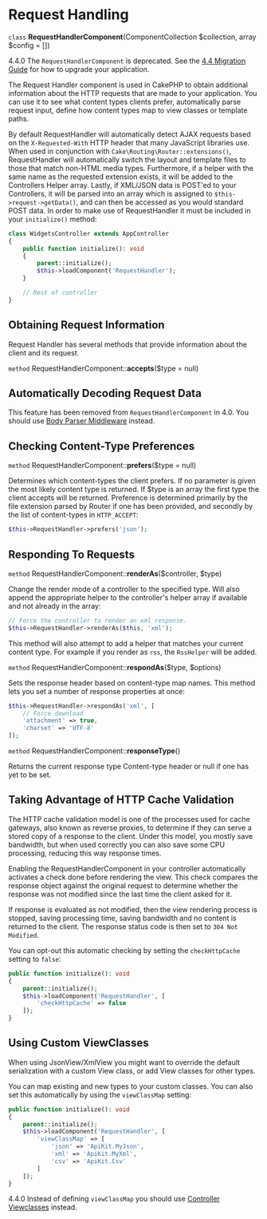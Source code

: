# Request Handling

`class` **RequestHandlerComponent**(ComponentCollection $collection, array $config = [])

<div class="deprecated">

4.4.0
The `RequestHandlerComponent` is deprecated. See the
[4.4 Migration Guide](../../appendices/4-4-migration-guide) for how to upgrade your application.

</div>

The Request Handler component is used in CakePHP to obtain additional
information about the HTTP requests that are made to your application. You can
use it to see what content types clients prefer, automatically parse request
input, define how content types map to view classes or template paths.

By default RequestHandler will automatically detect AJAX requests based on the
`X-Requested-With` HTTP header that many JavaScript libraries use. When used
in conjunction with `Cake\Routing\Router::extensions()`,
RequestHandler will automatically switch the layout and template files to those
that match non-HTML media types. Furthermore, if a helper with the same name as
the requested extension exists, it will be added to the Controllers Helper
array. Lastly, if XML/JSON data is POST'ed to your Controllers, it will be
parsed into an array which is assigned to `$this->request->getData()`, and can then
be accessed as you would standard POST data. In order to make use of
RequestHandler it must be included in your `initialize()` method:

``` php
class WidgetsController extends AppController
{
    public function initialize(): void
    {
        parent::initialize();
        $this->loadComponent('RequestHandler');
    }

    // Rest of controller
}
```

## Obtaining Request Information

Request Handler has several methods that provide information about
the client and its request.

`method` RequestHandlerComponent::**accepts**($type = null)

## Automatically Decoding Request Data

This feature has been removed from `RequestHandlerComponent` in 4.0. You
should use [Body Parser Middleware](../../controllers/middleware#body-parser-middleware) instead.

## Checking Content-Type Preferences

`method` RequestHandlerComponent::**prefers**($type = null)

Determines which content-types the client prefers. If no parameter
is given the most likely content type is returned. If \$type is an
array the first type the client accepts will be returned.
Preference is determined primarily by the file extension parsed by
Router if one has been provided, and secondly by the list of
content-types in `HTTP_ACCEPT`:

``` php
$this->RequestHandler->prefers('json');
```

## Responding To Requests

`method` RequestHandlerComponent::**renderAs**($controller, $type)

Change the render mode of a controller to the specified type. Will
also append the appropriate helper to the controller's helper array
if available and not already in the array:

``` php
// Force the controller to render an xml response.
$this->RequestHandler->renderAs($this, 'xml');
```

This method will also attempt to add a helper that matches your current content
type. For example if you render as `rss`, the `RssHelper` will be added.

`method` RequestHandlerComponent::**respondAs**($type, $options)

Sets the response header based on content-type map names. This method lets you
set a number of response properties at once:

``` php
$this->RequestHandler->respondAs('xml', [
    // Force download
    'attachment' => true,
    'charset' => 'UTF-8'
]);
```

`method` RequestHandlerComponent::**responseType**()

Returns the current response type Content-type header or null if one has yet to
be set.

## Taking Advantage of HTTP Cache Validation

The HTTP cache validation model is one of the processes used for cache
gateways, also known as reverse proxies, to determine if they can serve a
stored copy of a response to the client. Under this model, you mostly save
bandwidth, but when used correctly you can also save some CPU processing,
reducing this way response times.

Enabling the RequestHandlerComponent in your controller automatically activates
a check done before rendering the view. This check compares the response object
against the original request to determine whether the response was not modified
since the last time the client asked for it.

If response is evaluated as not modified, then the view rendering process is
stopped, saving processing time, saving bandwidth and no content is returned to
the client. The response status code is then set to `304 Not Modified`.

You can opt-out this automatic checking by setting the `checkHttpCache`
setting to `false`:

``` php
public function initialize(): void
{
    parent::initialize();
    $this->loadComponent('RequestHandler', [
        'checkHttpCache' => false
    ]);
}
```

## Using Custom ViewClasses

When using JsonView/XmlView you might want to override the default serialization
with a custom View class, or add View classes for other types.

You can map existing and new types to your custom classes. You can also set this
automatically by using the `viewClassMap` setting:

``` php
public function initialize(): void
{
    parent::initialize();
    $this->loadComponent('RequestHandler', [
        'viewClassMap' => [
            'json' => 'ApiKit.MyJson',
            'xml' => 'ApiKit.MyXml',
            'csv' => 'ApiKit.Csv'
        ]
    ]);
}
```

<div class="deprecated">

4.4.0
Instead of defining `viewClassMap` you should use
[Controller Viewclasses](../../controllers#controller-viewclasses) instead.

</div>
